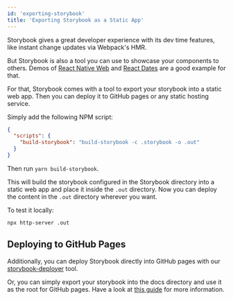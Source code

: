 ```yaml
---
id: 'exporting-storybook'
title: 'Exporting Storybook as a Static App'
---
```


Storybook gives a great developer experience with its dev time features, like instant change updates via Webpack's HMR.

But Storybook is also a tool you can use to showcase your components to others.
Demos of [React Native Web](http://necolas.github.io/react-native-web/storybook/) and [React Dates](http://airbnb.io/react-dates/) are a good example for that.

For that, Storybook comes with a tool to export your storybook into a static web app. Then you can deploy it to GitHub pages or any static hosting service.

Simply add the following NPM script:

```json
{
  "scripts": {
    "build-storybook": "build-storybook -c .storybook -o .out"
  }
}
```

Then run `yarn build-storybook`.

This will build the storybook configured in the Storybook directory into a static web app and place it inside the `.out` directory.
Now you can deploy the content in the `.out` directory wherever you want.

To test it locally:

```sh
npx http-server .out
```

## Deploying to GitHub Pages

Additionally, you can deploy Storybook directly into GitHub pages with our [storybook-deployer](https://github.com/storybookjs/storybook-deployer) tool.

Or, you can simply export your storybook into the docs directory and use it as the root for GitHub pages. Have a look at [this guide](https://github.com/blog/2233-publish-your-project-documentation-with-github-pages) for more information.
